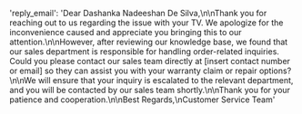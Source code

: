 'reply_email': 'Dear Dashanka Nadeeshan De Silva,\n\nThank you for reaching out to us regarding the issue with your TV. We apologize for the inconvenience caused and appreciate you bringing this to our attention.\n\nHowever, after reviewing our knowledge base, we found that our sales department is responsible for handling order-related inquiries. Could you please contact our sales team directly at [insert contact number or email] so they can assist you with your warranty claim or repair options?\n\nWe will ensure that your inquiry is escalated to the relevant department, and you will be contacted by our sales team shortly.\n\nThank you for your patience and cooperation.\n\nBest Regards,\nCustomer Service Team'